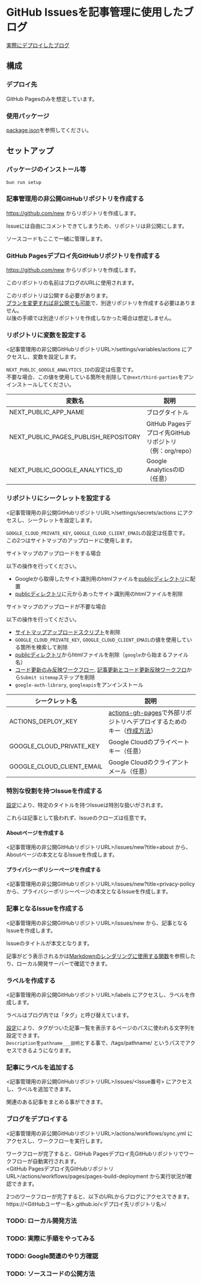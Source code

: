 # GitHub Issuesを記事管理に使用したブログ

[実際にデプロイしたブログ](https://waonpad.github.io/blog/)

## 構成

### デプロイ先

GitHub Pagesのみを想定しています。

### 使用パッケージ

[package.json](package.json)を参照してください。

## セットアップ

### パッケージのインストール等

```sh
bun run setup
```

### 記事管理用の非公開GitHubリポジトリを作成する

https://github.com/new からリポジトリを作成します。

Issueには自由にコメントできてしまうため、リポジトリは非公開にします。

ソースコードもここで一緒に管理します。

### GitHub Pagesデプロイ先GitHubリポジトリを作成する

https://github.com/new からリポジトリを作成します。

このリポジトリの名前はブログのURLに使用されます。

このリポジトリは公開する必要があります。  
[プランを変更すれば非公開でも可能](https://docs.github.com/ja/pages/getting-started-with-github-pages/creating-a-github-pages-site#creating-your-site)で、別途リポジトリを作成する必要はありません。  
以後の手順では別途リポジトリを作成しなかった場合は想定しません。

### リポジトリに変数を設定する

<記事管理用の非公開GitHubリポジトリURL>/settings/variables/actions にアクセスし、変数を設定します。

`NEXT_PUBLIC_GOOGLE_ANALYTICS_ID`の設定は任意です。  
不要な場合、この値を使用している箇所を削除して`@next/third-parties`をアンインストールしてください。

| 変数名 | 説明 |
| --- | --- |
| NEXT_PUBLIC_APP_NAME | ブログタイトル |
| NEXT_PUBLIC_PAGES_PUBLISH_REPOSITORY | GitHub Pagesデプロイ先GitHubリポジトリ（例：org/repo） |
| NEXT_PUBLIC_GOOGLE_ANALYTICS_ID | Google AnalyticsのID（任意） |

### リポジトリにシークレットを設定する

<記事管理用の非公開GitHubリポジトリURL>/settings/secrets/actions にアクセスし、シークレットを設定します。

`GOOGLE_CLOUD_PRIVATE_KEY`, `GOOGLE_CLOUD_CLIENT_EMAIL`の設定は任意です。  
この2つはサイトマップのアップロードに使用します。  

<detail>
<summary>サイトマップのアップロードをする場合<summary>

以下の操作を行ってください。

- Googleから取得したサイト識別用のhtmlファイルを[publicディレクトリ](./public)に配置
- [publicディレクトリ](./public)に元からあったサイト識別用のhtmlファイルを削除

</detail>

<detail>
<summary>サイトマップのアップロードが不要な場合<summary>

以下の操作を行ってください。

- [サイトマップアップロードスクリプト](scripts/submit-sitemap.ts)を削除
- `GOOGLE_CLOUD_PRIVATE_KEY`, `GOOGLE_CLOUD_CLIENT_EMAIL`の値を使用している箇所を検索して削除
- [publicディレクトリ](./public)からhtmlファイルを削除（`google`から始まるファイル名）
- [コード更新のみ反映ワークフロー](.github/workflows/publish.yml), [記事更新とコード更新反映ワークフロ](.github/workflows/sync.yml)から`Submit sitemap`ステップを削除
- `google-auth-library`, `googleapis`をアンインストール

</detail>

| シークレット名 | 説明 |
| --- | --- |
| ACTIONS_DEPLOY_KEY | [actions-gh-pages](https://github.com/peaceiris/actions-gh-pages?tab=readme-ov-file#%EF%B8%8F-deploy-to-external-repository-external_repository)で外部リポジトリへデプロイするためのキー（[作成方法](https://github.com/peaceiris/actions-gh-pages?tab=readme-ov-file#%EF%B8%8F-create-ssh-deploy-key)） |
| GOOGLE_CLOUD_PRIVATE_KEY | Google Cloudのプライベートキー（任意） |
| GOOGLE_CLOUD_CLIENT_EMAIL | Google Cloudのクライアントメール（任意） |

### 特別な役割を持つIssueを作成する

[設定](src/lib/issue/config.ts)により、特定のタイトルを持つIssueは特別な扱いがされます。  

これらは記事として扱われず、Issueのクローズは任意です。

#### Aboutページを作成する

<記事管理用の非公開GitHubリポジトリURL>/issues/new?title=about から、Aboutページの本文となるIssueを作成します。

#### プライバシーポリシーページを作成する

<記事管理用の非公開GitHubリポジトリURL>/issues/new?title=privacy-policy から、プライバシーポリシーページの本文となるIssueを作成します。

### 記事となるIssueを作成する

<記事管理用の非公開GitHubリポジトリURL>/issues/new から、記事となるIssueを作成します。

Issueのタイトルが本文となります。

記事がどう表示されるかは[Markdownのレンダリングに使用する関数](src/lib/issue/markdown.ts)を参照したり、ローカル開発サーバーで確認できます。

### ラベルを作成する

<記事管理用の非公開GitHubリポジトリURL>/labels にアクセスし、ラベルを作成します。

ラベルはブログ内では「タグ」と呼び替えています。

[設定](src/lib/issue/config.ts)により、タグがついた記事一覧を表示するページのパスに使われる文字列を設定できます。  
`Description`を`pathname___説明`とする事で、/tags/pathname/ というパスでアクセスできるようになります。

### 記事にラベルを追加する

<記事管理用の非公開GitHubリポジトリURL>/issues/<Issue番号> にアクセスし、ラベルを追加できます。

関連のある記事をまとめる事ができます。

### ブログをデプロイする

<記事管理用の非公開GitHubリポジトリURL>/actions/workflows/sync.yml にアクセスし、ワークフローを実行します。

ワークフローが完了すると、GitHub Pagesデプロイ先GitHubリポジトリでワークフローが自動実行されます。  
<GitHub Pagesデプロイ先GitHubリポジトリURL>/actions/workflows/pages/pages-build-deployment から実行状況が確認できます。

2つのワークフローが完了すると、以下のURLからブログにアクセスできます。  
https://<GitHubユーザー名>.github.io/<デプロイ先リポジトリ名>/

### TODO: ローカル開発方法

### TODO: 実際に手順をやってみる

### TODO: Google関連のやり方確認

### TODO: ソースコードの公開方法
